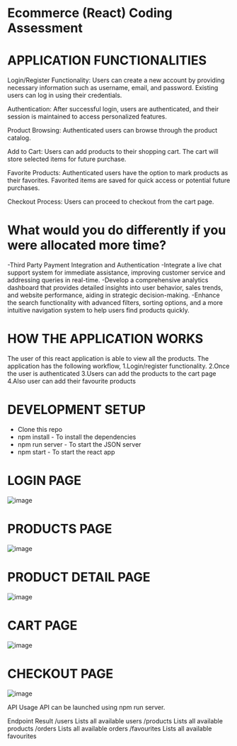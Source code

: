 # Ecommerce (React) Coding Assessment

# APPLICATION FUNCTIONALITIES

Login/Register Functionality:
Users can create a new account by providing necessary information such as username, email, and password.
Existing users can log in using their credentials.

Authentication:
After successful login, users are authenticated, and their session is maintained to access personalized features.

Product Browsing:
Authenticated users can browse through the product catalog.

Add to Cart:
Users can add products to their shopping cart.
The cart will store selected items for future purchase.

Favorite Products:
Authenticated users have the option to mark products as their favorites.
Favorited items are saved for quick access or potential future purchases.

Checkout Process:
Users can proceed to checkout from the cart page.

# What would you do differently if you were allocated more time?

-Third Party Payment Integration and Authentication
-Integrate a live chat support system for immediate assistance, improving customer service and addressing queries in real-time.
-Develop a comprehensive analytics dashboard that provides detailed insights into user behavior, sales trends, and website performance, aiding in strategic decision-making.
-Enhance the search functionality with advanced filters, sorting options, and a more intuitive navigation system to help users find products quickly.


# HOW THE APPLICATION WORKS
The user of this react application is able to view all the products. The application has the following workflow,
1.Login/register functionality.
2.Once the user is authenticated
3.Users can add the products to the cart page
4.Also user can add their favourite products


# DEVELOPMENT SETUP

- Clone this repo
- npm install - To install the dependencies
- npm run server - To start the JSON server
- npm start - To start the react app


# LOGIN PAGE
![image](https://github.com/Shashank0403/20BCB7105-TANX.FI/assets/134396460/0127ea4a-e9a0-4ae6-99e4-3a289c9027de)


# PRODUCTS PAGE
![image](https://github.com/Shashank0403/20BCB7105-TANX.FI/assets/134396460/fbb8a409-ed5f-4121-b4c0-a28d9bf20f01)

# PRODUCT DETAIL PAGE
![image](https://github.com/Shashank0403/20BCB7105-TANX.FI/assets/134396460/ab7d2651-ac72-4a6b-903f-3ab969a28e0f)

# CART PAGE
![image](https://github.com/Shashank0403/20BCB7105-TANX.FI/assets/134396460/322a6e9d-f68e-44fb-86ec-607335608a6e)

# CHECKOUT PAGE
![image](https://github.com/Shashank0403/20BCB7105-TANX.FI/assets/134396460/7e8de1f4-6ec4-4a0f-9312-7ae19b666cce)

API Usage
API can be launched using npm run server.

Endpoint	Result
/users	Lists all available users
/products	Lists all available products
/orders	Lists all available orders
/favourites	Lists all available favourites





